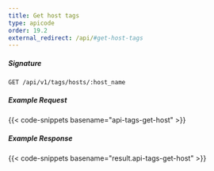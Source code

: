 ```yaml
---
title: Get host tags
type: apicode
order: 19.2
external_redirect: /api/#get-host-tags
---
```


##### Signature
`GET /api/v1/tags/hosts/:host_name`
##### Example Request
{{< code-snippets basename="api-tags-get-host" >}}
##### Example Response
{{< code-snippets basename="result.api-tags-get-host" >}}